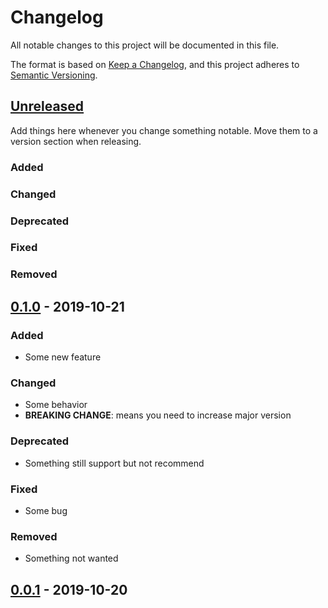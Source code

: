 # Changelog

All notable changes to this project will be documented in this file.

The format is based on [Keep a Changelog](https://keepachangelog.com/en/1.0.0/),
and this project adheres to [Semantic Versioning](https://semver.org/spec/v2.0.0.html).

## [Unreleased]

Add things here whenever you change something notable. Move them to a version
section when releasing.

### Added

### Changed

### Deprecated

### Fixed

### Removed

## [0.1.0] - 2019-10-21

### Added

- Some new feature

### Changed

- Some behavior
- **BREAKING CHANGE**: means you need to increase major version

### Deprecated

- Something still support but not recommend

### Fixed

- Some bug

### Removed

- Something not wanted

## [0.0.1] - 2019-10-20

[unreleased]: https://github.com/advclb/design-system/compare/v0.1.0...HEAD
[0.1.0]: https://github.com/advclb/design-system/compare/v0.0.1...v0.1.0
[0.0.1]: https://github.com/advclb/design-system/releases/tag/v0.0.1
